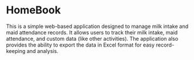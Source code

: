 # HomeBook
This is a simple web-based application designed to manage milk intake and maid attendance records. It allows users to track their milk intake, maid attendance, and custom data (like other activities). The application also provides the ability to export the data in Excel format for easy record-keeping and analysis.
